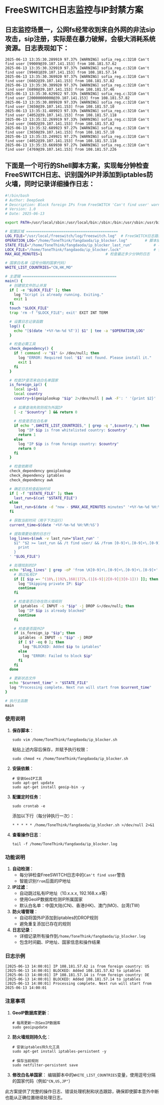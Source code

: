 #                 FreeSWITCH日志监控与IP封禁方案

## 日志监控场景一，公网fs经常收到来自外网的非法sip攻击，sip注册，实际是在暴力破解，会极大消耗系统资源。日志表现如下：

```text
2025-06-13 13:35:30.289919 97.37% [WARNING] sofia_reg.c:3210 Can't find user [99009@39.107.141.153] from 108.181.57.62
2025-06-13 13:35:30.329919 97.37% [WARNING] sofia_reg.c:3210 Can't find user [99401@39.107.141.153] from 108.181.57.14
2025-06-13 13:35:30.369920 97.37% [WARNING] sofia_reg.c:3210 Can't find user [6602@39.107.141.153] from 108.181.57.82
2025-06-13 13:35:30.389920 97.37% [WARNING] sofia_reg.c:3210 Can't find user [6898@39.107.141.153] from 108.181.57.46
2025-06-13 13:35:30.629922 97.33% [WARNING] sofia_reg.c:3210 Can't find user [20000000000@39.107.141.153] from 108.181.57.82
2025-06-13 13:35:30.809920 97.33% [WARNING] sofia_reg.c:3210 Can't find user [3650@39.107.141.153] from 108.181.57.10
2025-06-13 13:35:31.489923 97.33% [WARNING] sofia_reg.c:3210 Can't find user [4052@39.107.141.153] from 108.181.57.118
2025-06-13 13:35:32.269919 97.33% [WARNING] sofia_reg.c:3210 Can't find user [6602@39.107.141.153] from 108.181.57.82
2025-06-13 13:35:32.689923 97.27% [WARNING] sofia_reg.c:3210 Can't find user [3650@39.107.141.153] from 108.181.57.10
2025-06-13 13:35:33.249921 97.27% [WARNING] sofia_reg.c:3210 Can't find user [4052@39.107.141.153] from 108.181.57.118
2025-06-13 13:35:33.669930 97.27% [WARNING] sofia_reg.c:3210 Can't find user [4769@39.107.141.153] from 108.181.57.226
```

## 下面是一个可行的Shell脚本方案，实现每分钟检查FreeSWITCH日志、识别国外IP并添加到iptables防火墙，同时记录详细操作日志：

```bash
#!/bin/bash
# Author: DeepSeek
# Description: Block foreign IPs from FreeSWITCH 'Can't find user' warnings
# Version: 1.0
# Date: 2025-06-13

export PATH=/usr/local/sbin:/usr/local/bin:/sbin:/bin:/usr/sbin:/usr/bin

# 配置区域 ==========================================
LOG_FILE="/usr/local/freeswitch/log/freeswitch.log"  # FreeSWITCH日志路径
OPERATION_LOG="/home/ToneThink/fangdaoda/ip_blocker.log"        # 脚本操作日志
STATE_FILE="/home/ToneThink/fangdaoda/ip_blocker_last_run"          # 状态文件（记录上次检查时间）
LOCK_FILE="/home/ToneThink/fangdaoda/ip_blocker.lock"               # 锁文件防止并发执行
MAX_AGE_MINUTES=1                             # 检查最近多少分钟的日志

# 国家白名单（逗号分隔的国家代码）
WHITE_LIST_COUNTRIES="CN,HK,MO"

# 主逻辑 ===========================================
main() {
  # 创建锁文件防止并发
  if [ -e "$LOCK_FILE" ]; then
    log "Script is already running. Exiting."
    exit 1
  fi
  touch "$LOCK_FILE"
  trap 'rm -f "$LOCK_FILE"; exit' EXIT INT TERM

  # 设置日志记录函数
  log() {
    echo "[$(date '+%Y-%m-%d %T')] $1" | tee -a "$OPERATION_LOG"
  }

  # 检查必需工具
  check_dependency() {
    if ! command -v "$1" &> /dev/null; then
      log "ERROR: Required tool '$1' not found. Please install it."
      exit 1
    fi
  }

  # 检查IP是否来自白名单国家
  is_foreign_ip() {
    local ip=$1
    local country
    country=$(geoiplookup "$ip" 2>/dev/null | awk -F': ' '{print $2}' | cut -d',' -f1)
    
    # 如果查询失败则视为外国IP
    [ -z "$country" ] && return 0
    
    # 检查是否在白名单
    if echo ",$WHITE_LIST_COUNTRIES," | grep -q ",$country,"; then
      log "IP $ip is from whitelisted country: $country"
      return 1
    else
      log "IP $ip is from foreign country: $country"
      return 0
    fi
  }

  # 检查依赖项
  check_dependency geoiplookup
  check_dependency iptables
  check_dependency awk

  # 确定日志检查起始时间
  if [ -f "$STATE_FILE" ]; then
    last_run=$(cat "$STATE_FILE")
  else
    last_run=$(date -d "now - $MAX_AGE_MINUTES minutes" '+%Y-%m-%d %H:%M:%S')
  fi

  # 获取当前时间（用于下次运行）
  current_time=$(date '+%Y-%m-%d %H:%M:%S')

  # 提取需要处理的日志行
  log_lines=$(awk -v last_run="$last_run" '
    $1" "$2 >= last_run && /t find user/ && /from [0-9]+\.[0-9]+\.[0-9]+\.[0-9]+/ {
      print
    }
  ' "$LOG_FILE")

  # 处理找到的IP
  echo "$log_lines" | grep -oP 'from \K[0-9]+\.[0-9]+\.[0-9]+\.[0-9]+' | sort -u | while read -r ip; do
    # 跳过私有IP
    if [[ $ip =~ ^(10\.|192\.168|172\.(1[6-9]|2[0-9]|3[0-1])) ]]; then
      log "Skipping private IP: $ip"
      continue
    fi

    # 检查是否已存在防火墙规则
    if iptables -C INPUT -s "$ip" -j DROP &>/dev/null; then
      log "IP $ip is already blocked"
      continue
    fi

    # 检查是否国外IP
    if is_foreign_ip "$ip"; then
      iptables -A INPUT -s "$ip" -j DROP
      if [ $? -eq 0 ]; then
        log "BLOCKED: Added $ip to iptables"
      else
        log "ERROR: Failed to block $ip"
      fi
    fi
  done

  # 更新状态文件
  echo "$current_time" > "$STATE_FILE"
  log "Processing complete. Next run will start from $current_time"
}

# 执行主函数
main

```

### 使用说明

1. **保存脚本**：

   ```
   sudo vim /home/ToneThink/fangdaoda/ip_blocker.sh
   ```

   粘贴上述内容后保存，并赋予执行权限：

   ```
   sudo chmod +x /home/ToneThink/fangdaoda/ip_blocker.sh
   ```

2. **安装依赖**：

   ```
   # 安装GeoIP工具
   sudo apt-get update
   sudo apt-get install geoip-bin -y
   ```

3. **配置定时任务**：

   ```
   sudo crontab -e
   ```

   添加以下行（每分钟执行一次）：

   ```
   * * * * * /home/ToneThink/fangdaoda/ip_blocker.sh >/dev/null 2>&1
   ```

4. **查看操作日志**：

   ```
   tail -f /home/ToneThink/fangdaoda/ip_blocker.log
   ```

### 功能说明

1. **自动检测**：
   - 每分钟检查FreeSWITCH日志中的`Can't find user`警告
   - 智能识别`from`后面的IP地址
2. **IP过滤**：
   - 自动跳过私有IP地址（10.x.x.x, 192.168.x.x等）
   - 使用GeoIP数据库检测IP所属国家
   - 默认白名单：中国大陆(CN)、香港(HK)、澳门(MO)、台湾(TW)
3. **防火墙管理**：
   - 自动将国外IP添加到iptables的DROP规则
   - 避免重复添加已存在的规则
4. **日志记录**：
   - 详细记录所有操作到`/home/ToneThink/fangdaoda/ip_blocker.log`
   - 包含时间戳、IP地址、国家信息和操作结果

### 日志示例

```
[2025-06-13 14:00:01] IP 108.181.57.62 is from foreign country: US
[2025-06-13 14:00:01] BLOCKED: Added 108.181.57.62 to iptables
[2025-06-13 14:00:01] IP 108.181.57.14 is from foreign country: DE
[2025-06-13 14:00:01] BLOCKED: Added 108.181.57.14 to iptables
[2025-06-13 14:00:01] Processing complete. Next run will start from 2025-06-13 14:00:01
```

### 注意事项

1. **GeoIP数据库更新**：

   ```
   # 每周更新一次GeoIP数据库
   sudo geoipupdate
   ```

2. **防火墙规则持久化**：

   ```
   # 安装iptables持久化工具
   sudo apt-get install iptables-persistent -y
   
   # 保存当前规则
   sudo netfilter-persistent save
   ```

3. **修改白名单国家**：
   编辑脚本中的`WHITE_LIST_COUNTRIES`变量，使用逗号分隔的国家代码（例如`"CN,US,JP"`）

此方案提供了完整的操作日志、错误处理机制和状态跟踪，确保即使脚本意外中断也能从正确位置继续处理日志。